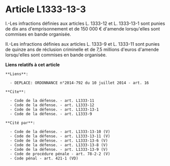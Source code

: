 # Article L1333-13-3

I.-Les infractions définies aux articles L. 1333-12 et L. 1333-13-1 sont punies de dix ans d'emprisonnement et de 150 000 €
d'amende lorsqu'elles sont commises en bande organisée. 

II.-Les infractions définies aux articles L. 1333-9 et L. 1333-11 sont punies de quinze ans de réclusion criminelle et de 7,5
millions d'euros d'amende lorsqu'elles sont commises en bande organisée.

**Liens relatifs à cet article**

	**Liens**:

	  - DEPLACE: ORDONNANCE n°2014-792 du 10 juillet 2014 - art. 16

	**Cite**:

	  - Code de la défense. - art. L1333-11
	  - Code de la défense. - art. L1333-12
	  - Code de la défense. - art. L1333-13-1
	  - Code de la défense. - art. L1333-9

	**Cité par**:

	  - Code de la défense. - art. L1333-13-10 (V)
	  - Code de la défense. - art. L1333-13-11 (V)
	  - Code de la défense. - art. L1333-13-6 (V)
	  - Code de la défense. - art. L1333-13-8 (V)
	  - Code de la défense. - art. L1333-13-9 (V)
	  - Code de procédure pénale - art. 78-2-2 (V)
	  - Code pénal - art. 421-1 (VD)
